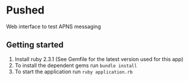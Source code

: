 # Pushed

Web interface to test APNS messaging

## Getting started

1. Install ruby 2.3.1 (See Gemfile for the latest version used for this app)
2. To install the dependent gems run `bundle install`
3. To start the application run `ruby application.rb`
